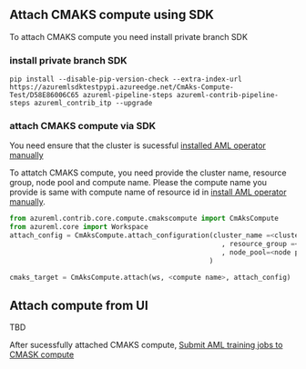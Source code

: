 ## Attach CMAKS compute using SDK
To attach CMAKS compute you need install private branch SDK
### install private branch SDK

```
pip install --disable-pip-version-check --extra-index-url https://azuremlsdktestpypi.azureedge.net/CmAks-Compute-Test/D58E86006C65 azureml-pipeline-steps azureml-contrib-pipeline-steps azureml_contrib_itp --upgrade
```
### attach CMAKS compute via SDK

You need ensure that the cluster is sucessful [installed AML operator manually](https://github.com/Azure/CMK8s-Sample/blob/master/docs/2.%20install%20AML%20operator%20manually.markdown)

To attatch CMAKS compute, you need provide the cluster name, resource group, node pool and compute name. Please the compute name you provide is same with compute name of resource id in [install AML operator manually](https://github.com/Azure/CMK8s-Sample/blob/master/docs/2.%20install%20AML%20operator%20manually.markdown).

```python
from azureml.contrib.core.compute.cmakscompute import CmAksCompute
from azureml.core import Workspace
attach_config = CmAksCompute.attach_configuration(cluster_name =<cluster_name>
                                                    , resource_group =<resource group>
                                                    , node_pool=<node pool>
                                                 )

cmaks_target = CmAksCompute.attach(ws, <compute name>, attach_config)

```

## Attach compute from UI

TBD

After sucessfully attached CMAKS compute, [Submit AML training jobs to CMASK compute](https://github.com/Azure/CMK8s-Sample/blob/master/docs/4.%20Submit%20AML%20training%20jobs%20to%20CMASK%20compute.markdown)